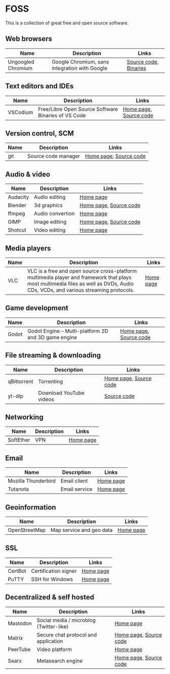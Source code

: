 # FOSS

This is a collection of great free and open source software.

## Web browsers

|Name|Description|Links|
|-|-|-|
|Ungoogled Chromium|Google Chromium, sans integration with Google|[Source code](https://github.com/ungoogled-software/ungoogled-chromium), [Binaries](https://ungoogled-software.github.io/ungoogled-chromium-binaries/)|

## Text editors and IDEs

|Name|Description|Links|
|-|-|-|
|VSCodium|Free/Libre Open Source Software Binaries of VS Code|[Home page](https://vscodium.com/), [Source code](https://github.com/Microsoft/vscode)|

## Version control, SCM

|Name|Description|Links|
|-|-|-|
|git|Source code manager|[Home page](https://git-scm.com/), [Source code](https://github.com/git/git)|

## Audio & video

|Name|Description|Links|
|-|-|-|
|Audacity|Audio editing|[Home page](https://www.audacityteam.org/)|
|Blender|3d graphics|[Home page](https://www.blender.org/), [Source code](https://developer.blender.org/diffusion/)|
|ffmpeg|Audio convertion|[Home page](https://ffmpeg.org/)|
|GIMP|Image editing|[Home page](https://www.gimp.org/), [Source code](https://gitlab.gnome.org/GNOME/gimp/)|
|Shotcut|Video editing|[Home page](https://shotcut.org/)|

## Media players

|Name|Description|Links|
|-|-|-|
|VLC|VLC is a free and open source cross-platform multimedia player and framework that plays most multimedia files as well as DVDs, Audio CDs, VCDs, and various streaming protocols.|[Home page](https://www.videolan.org/vlc/)|

## Game development

|Name|Description|Links|
|-|-|-|
|Godot|Godot Engine – Multi-platform 2D and 3D game engine|[Home page](https://godotengine.org/), [Source code](https://github.com/godotengine/godot)|

## File streaming & downloading

|Name|Description|Links|
|-|-|-|
|qBittorrent|Torrenting|[Home page](https://www.qbittorrent.org/), [Source code](https://github.com/qbittorrent/qBittorrent)|
|yt-dlp|Download YouTube videos|[Source code](https://github.com/yt-dlp/yt-dlp)|

## Networking

|Name|Description|Links|
|-|-|-|
|SoftEther|VPN|[Home page](https://www.softether.org/)|

## Email

|Name|Description|Links|
|-|-|-|
|Mozilla Thunderbird|Email client|[Home page](https://tutanota.com/)|
|Tutanota|Email service|[Home page](https://www.thunderbird.net)|

## Geoinformation

|Name|Description|Links|
|-|-|-|
|OpenStreetMap|Map service and geo data|[Home page](https://www.openstreetmap.org/)|

## SSL

|Name|Description|Links|
|-|-|-|
|CertBot|Certification signer|[Home page](https://certbot.eff.org/)|
|PuTTY|SSH for Windows|[Home page](https://www.putty.org/)|

## Decentralized & self hosted

|Name|Description|Links|
|-|-|-|
|Mastodon|Social media / microblog (Twitter-like)|[Home page](https://joinmastodon.org/)|
|Matrix|Secure chat protocol and application|[Home page](https://matrix.org/), [Source code](https://github.com/matrix-org)|
|PeerTube|Video platform|[Home page](https://joinpeertube.org/)|
|Searx|Metasearch engine|[Home page](https://searx.github.io/searx/), [Source code](https://github.com/searx/searx)|
